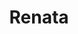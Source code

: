 ---
title: Renata
date: 
draft: false

# descripcion
description : Conjunto de aros y dije de plata con cristal

materials: Plata 925

color: Plateado y negro

dimensions: 1cm x 1,5cm (dije) - 0,8cm x 3cm (aros)

code: 06-18-0374

type: "Conjuntos"

categories: []

price: $9.000,00

price_eftvo: $7.650,00

# Images
# first image will be shown in the product page
images:
  # - image: "images/path_to_image"
  # La ubicacion de las imagenes es imagenes/Conjuntos/Conjuntos.Aros y Dije/06-18-0374-renata
  - image: "./images/conjuntos/aros_y_dije/06-18-0374-cuadrados-cristal-negros_a.JPG"
  - image: "./images/conjuntos/aros_y_dije/06-18-0374-cuadrados-cristal-negros_b.JPG"
---